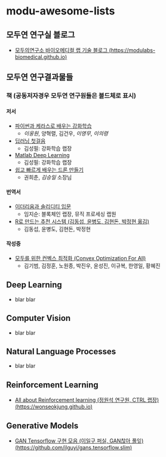 # modu-awesome-lists

## 모두연 연구실 블로그
* [모두의연구소 바이오메디컬 랩 기술 블로그 (https://modulabs-biomedical.github.io)](https://modulabs-biomedical.github.io)


## 모두연 연구결과물들

### 책 (공동저자경우 모두연 연구원들은 볼드체로 표시)

#### 저서
* [파이썬과 케라스로 배우는 강화학습](http://www.kyobobook.co.kr/product/detailViewKor.laf?ejkGb=KOR&mallGb=KOR&barcode=9791158390723&orderClick=LEA&Kc=)
  * *이웅원*, 양혁렬, 김건우, *이영무*, *이의령*
* [딥러닝 첫걸음](http://www.kyobobook.co.kr/product/detailViewKor.laf?ejkGb=KOR&mallGb=KOR&barcode=9788968487323&orderClick=LAH&Kc=)
  * 김성필: 강화학습 랩장
* [Matlab Deep Learning](https://www.amazon.com/MATLAB-Deep-Learning-Artificial-Intelligence/dp/1484228448/ref=sr_1_3?ie=UTF8&qid=1533623753&sr=8-3&keywords=Matlab+deep+learning)
  * 김성필: 강화학습 랩장
* [쉽고 빠르게 배우는 드론 만들기](http://www.kyobobook.co.kr/product/detailViewKor.laf?ejkGb=KOR&mallGb=KOR&barcode=9788955027143&orderClick=LAH&Kc=)
  * 권희춘, *김승일* 소장님

#### 번역서
* [이더리움과 솔리디티 입문](http://www.kyobobook.co.kr/product/detailViewKor.laf?ejkGb=KOR&mallGb=KOR&barcode=9791158390907&orderClick=LEB&Kc=)
  * 임지순: 블록체인 랩장, 뮤직 프로세싱 랩원
* [R로 만드는 추천 시스템 (김동섭, 윤병도, 김현돈, 박정현 옮김)](http://www.kyobobook.co.kr/product/detailViewKor.laf?ejkGb=KOR&mallGb=KOR&barcode=9791161750309&orderClick=LEB&Kc=)
  * 김동섭, 윤병도, 김현돈, 박정현

#### 작성중
* [모두를 위한 컨벡스 최적화 (Convex Optimization For All)](https://wikidocs.net/book/1896)
  * 김기범, 김정훈, 노원종, 박진우, 윤성진, 이규복, 한영일, 황혜진




<!--
## 모두연 연구원 개인 블로그 (가나다 순)
* [박진우 연구원 (풀잎스쿨 Convex Optimization 퍼실) (https://curt-park.github.io)](https://curt-park.github.io)
* [장승환 연구원 (RLPG 랩장) (https://cveai.github.io)](https://cveai.github.io)
* [정원석 연구원 (CTRL 랩장) (https://wonseokjung.github.io)](https://wonseokjung.github.io)
-->


## Deep Learning
* blar blar



## Computer Vision
* blar blar



## Natural Language Processes
* blar blar


## Reinforcement Learning
* [All about Reinforcement learning (정원석 연구원, CTRL 랩장) (https://wonseokjung.github.io)](https://wonseokjung.github.io)



## Generative Models
* [GAN Tensorflow 구현 모음 (이일구 퍼실, GAN찮아 풀잎) (https://github.com/ilguyi/gans.tensorflow.slim)](https://github.com/ilguyi/gans.tensorflow.slim)




